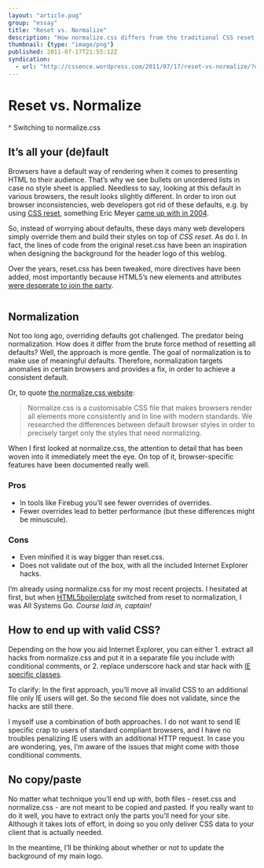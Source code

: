 ```yaml
---
layout: "article.pug"
group: "essay"
title: "Reset vs. Normalize"
description: "How normalize.css differs from the traditional CSS reset."
thumbnail: {type: "image/png"}
published: 2011-07-17T21:55:12Z
syndication:
  - url: "http://cssence.wordpress.com/2011/07/17/reset-vs-normalize/?draft"
---
```


# Reset vs. Normalize
^ Switching to normalize.css

## It’s all your (de)fault

Browsers have a default way of rendering when it comes to presenting HTML to their audience. That’s why we see bullets on unordered lists in case no style sheet is applied. Needless to say, looking at this default in various browsers, the result looks slightly different. In order to iron out browser inconsistencies, web developers got rid of these defaults, e.g. by using [CSS reset](http://developer.yahoo.com/yui/reset/), something Eric Meyer [came up with in 2004](http://meyerweb.com/eric/thoughts/2004/09/15/emreallyem-undoing-htmlcss/).

So, instead of worrying about defaults, these days many web developers simply override them and build their styles on top of _CSS reset_. As do I. In fact, the lines of code from the original reset.css have been an inspiration when designing the background for the header logo of this weblog.

Over the years, reset.css has been tweaked, more directives have been added, most importantly because HTML5’s new elements and attributes [were desperate to join the party](http://html5doctor.com/html-5-reset-stylesheet/).

<p class="blend"><img src="/2011/reset-vs-normalize/vs.png" alt=""></p>

## Normalization

Not too long ago, overriding defaults got challenged. The predator being normalization. How does it differ from the brute force method of resetting all defaults? Well, the approach is more gentle. The goal of normalization is to make use of meaningful defaults. Therefore, normalization targets anomalies in certain browsers and provides a fix, in order to achieve a consistent default.

Or, to quote [the normalize.css website](http://necolas.github.com/normalize.css/):

> Normalize.css is a customisable CSS file that makes browsers render all elements more consistently and in line with modern standards. We researched the differences between default browser styles in order to precisely target only the styles that need normalizing.

When I first looked at normalize.css, the attention to detail that has been woven into it immediately meet the eye. On top of it, browser-specific features have been documented really well.

### Pros

* In tools like Firebug you’ll see fewer overrides of overrides.
* Fewer overrides lead to better performance (but these differences might be minuscule).

### Cons

* Even minified it is way bigger than reset.css.
* Does not validate out of the box, with all the included Internet Explorer hacks.

I’m already using normalize.css for my most recent projects. I hesitated at first, but when [HTML5boilerplate](http://html5boilerplate.com) switched from reset to normalization, I was All Systems Go. _Course laid in, captain!_

## How to end up with valid CSS?

Depending on the how you aid Internet Explorer, you can either 1. extract all hacks from normalize.css and put it in a separate file you include with conditional comments, or 2. replace underscore hack and star hack with [IE specific classes](/2011/farewell-css-hacks/).

To clarify: In the first approach, you’ll move all invalid CSS to an additional file only IE users will get. So the second file does not validate, since the hacks are still there.

I myself use a combination of both approaches. I do not want to send IE specific crap to users of standard compliant browsers, and I have no troubles penalizing IE users with an additional HTTP request. In case you are wondering, yes, I’m aware of the issues that might come with those conditional comments.

## No copy/paste

No matter what technique you’ll end up with, both files - reset.css and normalize.css - are not meant to be copied and pasted. If you really want to do it well, you have to extract only the parts you’ll need for your site. Although it takes lots of effort, in doing so you only deliver CSS data to your client that is actually needed.

In the meantime, I’ll be thinking about whether or not to update the background of my main logo.
